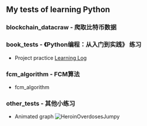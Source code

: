 ## My tests of learning Python

###  blockchain_datacraw - 爬取比特币数据

### book_tests - 《Python编程：从入门到实践》 练习

<!-- - <desc>Most-Starred Python Projects on GitHub
![Python Projects](./learnPython/book_tests/project_practice/data_visualization/chapter17_use_API/python_repos.svg)
<img src="https://github.com/iPine/learnPython/book_tests/project_practice/data_visualization/chapter17_use_API/python_repos.svg?sanitize=true"> -->

- Project practice
[Learning Log](https://learninglog-ipine.herokuapp.com/)

### fcm_algorithm - FCM算法
- fcm_algorithm

### other_tests - 其他小练习
- Animated graph
![HeroinOverdosesJumpy](https://github.com/iPine/learnPython/other_tests/animated_graphs/HeroinOverdosesJumpy.gif)